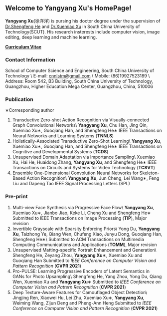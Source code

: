 ## Welcome to **Yangyang Xu**'s HomePage!

**Yangyang Xu**(徐洋洋) is pursing his doctor degree under the supervision of [Dr.Shengfeng He](https://shengfenghe.com/) and [Dr.Xuemiao Xu](https://scut-mm.github.io/people.html) in South China University of Technology(SCUT). His research insterests include computer vision, image editing, deep learning and machine learning.

[**Curriculum Vitae**](https://raw.githubusercontent.com/Qingyang-Xu/Qingyang-Xu.github.io/main/YangyangXu_cv.pdf)

### Contact Information
School of Computer Science and Engineering, South China University of Technology \\
E-mail: cnnlstm@gmail.com \\
Mobile: (86)19927523189 \\
Address: Room 542, B3 Building, South China University of Technology, Guangzhou, Higher Education Mega Center, Guangzhou, China, 510006


### Publication

∗Corresponding author
1. Transductive Zero-shot Action Recognition via Visually-connected Graph Convolutional Networks\\
**Yangyang Xu**, Chu Han, Jing Qin, Xuemiao Xu∗, Guoqiang Han, and Shengfeng
He∗
IEEE Transactions on Neural Networks and Learning Systems (**TNNLS**)
2. Holistically-Associated Transductive Zero-Shot Learning\\
**Yangyang Xu**, Xuemiao Xu∗, Guoqiang Han, and Shengfeng He∗
IEEE Transactions on Cognitive and Developmental Systems (**TCDS**)
3. Unsupervised Domain Adaptation via Importance Sampling\\
Xuemiao Xu, Hai He, Huaidong Zhang, **Yangyang Xu**, and Shengfeng He∗
IEEE Transactions on Circuits and Systems for Video Technology (**TCSVT**)
4. Ensemble One-Dimensional Convolution Neural Networks for Skeleton-Based
Action Recognition\\
**Yangyang Xu**, Jun Cheng, Lei Wang∗, Feng Liu and Dapeng Tao
IEEE Signal Processing Letters (SPL)

### Pre-print
1. Multi-view Face Synthesis via Progressive Face Flow\\
**Yangyang Xu**, Xuemiao Xu∗, Jianbo Jiao, Keke Li, Cheng Xu and Shengfeng
He∗
Submitted to IEEE Transactions on Image Processing (**TIP**), Major revision
2. Invertible Grayscale with Sparsity Enforcing Priors\\
Yong Du, **Yangyang Xu**, Taizhong Ye, Qiang Wen, Chufeng Xiao, Junyu
Dong, Guoqiang Han, Shengfeng He∗\\
Submitted to ACM Transactions on Multimedia Computing Communications
and Applications (**TOMM**), Major revision
3. Unsupervised Matting-specific Portrait Enhancement and Generation\\
Shengfeng He, Zeyang Zhou, **Yangyang Xu**∗, Xuemiao Xu and Guoqiang Han
Submitted to _IEEE Conference on Computer Vision and Pattern Recognition_
(**CVPR 2021**)
4. Pro-PULSE: Learning Progressive Encoders of Latent Semantics in GANs for
Photo Upsampling\\
Shengfeng He, Yang Zhou, Yong Du, Qiang Wen, Xuemiao Xu and **Yangyang
Xu**∗
Submitted to _IEEE Conference on Computer Vision and Pattern Recognition_
(**CVPR 2021**)
5. Deep Texture-Aware Features for Camouflaged Object Detection\\
Jingjing Ren, Xiaowei Hu, Lei Zhu, Xuemiao Xu∗, **Yangyang Xu**, Weiming
Wang, Zijun Deng and Pheng-Ann Heng
Submitted to _IEEE Conference on Computer Vision and Pattern Recognition_
(**CVPR 2021**)
